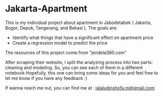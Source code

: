 # Jakarta-Apartment
This is my individual project about apartment in Jabodetabek ( Jakarta, Bogor, Depok, Tangerang, and Bekasi ). The goals are:
- Identify what things that have a significant effect on apartment price
- Create a regression model to predict the price

The resources of this project come from "jendela360.com"

After scraping their website, I split the analyzing process into two parts: cleaning and modeling. So, you can see each of them in a different notebook
Hopefully, this one can bring some ideas for you and feel free to let me know if you have any feedback :)

If wanna reach me out, you can find me at  : jalaludinshofa.m@gmail.com
